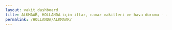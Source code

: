 ```yaml
---
layout: vakit_dashboard
title: ALKMAAR, HOLLANDA için iftar, namaz vakitleri ve hava durumu - ilçe/eyalet seç
permalink: /HOLLANDA/ALKMAAR/
---
```


<script type="text/javascript">
  var GLOBAL_COUNTRY = 'HOLLANDA';
  var GLOBAL_CITY = 'ALKMAAR';
  var GLOBAL_STATE = '';
  var lat = 72;
  var lon = 21;
</script>
